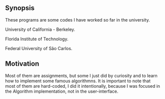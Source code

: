 ## Synopsis

These programs are some codes I have worked so far in the university.

University of California - Berkeley.

Florida Institute of Technology. 

Federal University of São Carlos.

## Motivation

Most of them are assignments, but some I just did by curiosity and to learn how to implement some famous algorithmns.
It is important to note that most of them are hard-coded, I did it intentionally, because I was focused in the Algorithm implementation, not in the user-interface.
